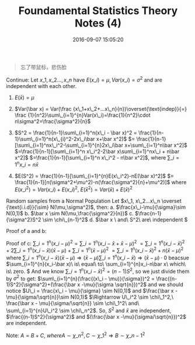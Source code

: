 ﻿---
title: Foundamental Statistics Theory Notes (4)
date: 2016-09-07 15:05:20
tags:
 - Statistics
 - Probability
categories: 统计
---

> 忘了带鼠标，悲伤脸

Continue:
Let $x\_1,x\_2...,x\_n$ have $E(x\_i)=\mu, Var(x\_i)=\sigma^2$ and are independent with each other. <!---more--->
 1. $E(\bar {x}) = \mu$
 
 2. $Var(\bar x) = Var(\frac {x\_1+x\_2+...x\_n}{n})\overset{\text{indep}}{=} \frac {1}{n^2}\sum\_{i=1}^{n}Var(x\_i)=\frac{1}{n^2}\cdot n\sigma^2=\frac{\sigma^2}{n}$
 
 3. $S^2 = \frac{1}{n-1}\sum\_{i=1}^n(x\_i - \bar x)^2 = \frac{1}{n-1}\sum\_{i=1}^n(x\_{i}^2-2x\_i\bar x+\bar x^2)$
    $= \frac{1}{n-1}[\sum\_{i=1}^nx\_i^2-\sum\_{i=1}^{n}2x\_i\bar x+\sum\_{i=1}^n\bar x^2]$
    $=\frac{1}{n-1}[\sum\_{i=1}^n x\_i^2-2\bar x\sum\_{i=1}^nx\_i + n\bar x^2]$
    $=\frac{1}{n-1}[\sum\_{i=1}^n x\_i^2 - n\bar x^2]$, where $\sum\_{i=1}^{n}x\_i = n\bar x$

 4. $E(S^2) = \frac{1}{n-1}[\sum\_{i=1}^{n}E(x\_i^2)-nE(\bar x)^2]$
 $= \frac{1}{n-1}[n(\sigma^2+\mu^2)-n(\frac{\sigma^2}{n}+\mu^2)]$ 
where $E(x\_i^2) = Var(x\_i)+E(x\_i)^2,\ E(\bar x^2) = Var(\bar x) + E(\bar x)^2$

Random samples from a Normal Population
Let $x\_1, x\_2...x\_n \overset {\text{i.i.d}}{\sim} N(\mu,\sigma^2)$, then:
a. $\frac{x\_i-\mu}{\sigma}\sim N(0,1)$
b. $\bar x \sim N(\mu,\frac{\sigma^2}{n})$
c. $\frac{n-1}{\sigma^2}S^2 \sim \chi\_{n-1}^2$
d. $\bar x \ and\ S^2\ are\ independent $

Proof of a and b:

Proof of c:
$\sum\_{i=1}^{n}(x\_i - \mu)^2 = \sum\_{i=1}^{n}(x\_i - \bar x +\bar x - \mu)^2$
$= \sum\_{i=1}^{n}(x\_i - \bar x)^2 + 2\sum\_{i=1}^{n}(x\_i-\bar x)(\bar x - \mu) + \sum\_{i=1}^{n}(\bar x - \mu)^2$
$= \sum\_{i=1}^{n}(x\_i - \bar x)^2 + n(\bar x - \mu)^2$ 
where $\sum\_{i=1}^{n}(x\_i-\bar x)(\bar x - \mu) \Rightarrow (\bar x - \mu)\sum\_{i=1}^{n}(x\_i-\bar x) \Rightarrow (\bar x - \mu)\cdot 0$ 
beacsue $\sum\_{i=1}^{n}(x\_i-\bar x)\ is\ equal\ to\ \sum\_{i=1}^{n}x\_i-n\bar x\ which\ is\ zero. $
And we know $\sum\_{i=1}^{n}(x\_i - \bar x)^2 = (n-1) S^2$, so we just divide them by $\sigma^2$ to get:
$\sum\_{i=1}^{n}(\frac{(x\_i - \mu)}{\sigma})^2 = \frac{(n-1)S^2}{\sigma^2}+(\frac{\bar x -\mu}{\sigma \sqrt{n}})^2$ and we should notice $U\_i = \frac{x\_i - \mu}{\sigma} \sim N(0,1)$ and $\frac{\bar x - \mu}{\sigma/\sqrt{n}}\sim N(0,1)$
$\Rightarrow U\_i^2 \sim \chi\_1^2,\ \frac{\bar x - \mu}{\sigma/\sqrt{n}} \sim \chi\_1^2\ and\ \sum\_{i=1}^{n}U\_i^2 \sim \chi\_n^2$.
So, $S^2$ and $\bar x$ are independent, $\frac{(n-1)S^2}{\sigma^2}$ and $(\frac{\bar x -\mu}{\sigma/\sqrt{n}})^2$ are independent.

Note: $A = B + C,\ where A\sim \chi\_n^2, C\sim \chi\_1^2 \Rightarrow B \sim \chi\_{n-1}^2$ 